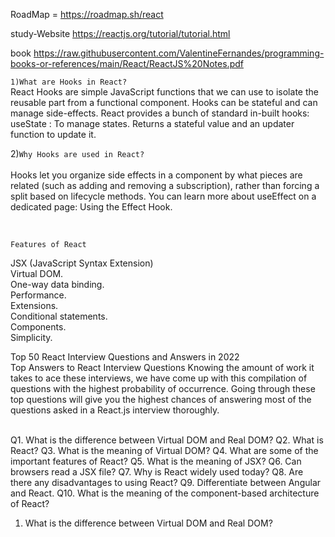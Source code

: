 RoadMap = https://roadmap.sh/react <br>

study-Website https://reactjs.org/tutorial/tutorial.html

book https://raw.githubusercontent.com/ValentineFernandes/programming-books-or-references/main/React/ReactJS%20Notes.pdf


```1)What are Hooks in React?```
<br>
React Hooks are simple JavaScript functions that we can use to isolate the reusable part from a functional component. Hooks can be stateful and can manage side-effects. React provides a bunch of standard in-built hooks: useState : To manage states. Returns a stateful value and an updater function to update it.
<br>



2)```Why Hooks are used in React?```<br>
<br>
Hooks let you organize side effects in a component by what pieces are related (such as adding and removing a subscription), rather than forcing a split based on lifecycle methods. You can learn more about useEffect on a dedicated page: Using the Effect Hook.

<br>

```Features of React```

JSX (JavaScript Syntax Extension)<br>
Virtual DOM.<br>
One-way data binding.<br>
Performance.<br>
Extensions.<br>
Conditional statements.<br>
Components.<br>
Simplicity.<br>


Top 50 React Interview Questions and Answers in 2022<br>
Top Answers to React Interview Questions
Knowing the amount of work it takes to ace these interviews, we have come up with this compilation of questions with the highest probability of occurrence. Going through these top questions will give you the highest chances of answering most of the questions asked in a React.js interview thoroughly.

<br>
Q1. What is the difference between Virtual DOM and Real DOM?
Q2. What is React?
Q3. What is the meaning of Virtual DOM?
Q4. What are some of the important features of React?
Q5. What is the meaning of JSX?
Q6. Can browsers read a JSX file?
Q7. Why is React widely used today?
Q8. Are there any disadvantages to using React?
Q9. Differentiate between Angular and React.
Q10. What is the meaning of the component-based architecture of React?

1. What is the difference between Virtual DOM and Real DOM?

